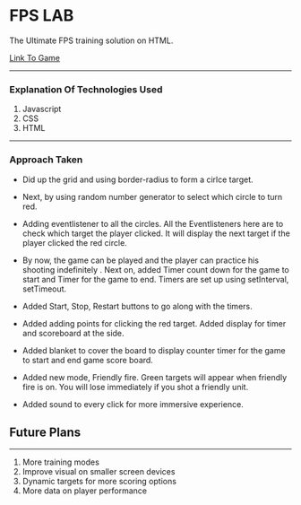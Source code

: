 # FPS LAB

The Ultimate FPS training solution on HTML.

[Link To Game](https://zacksolidd.github.io/sei-ga-proj-1/)

---------------------------------------

### Explanation Of Technologies Used

1. Javascript
2. CSS
3. HTML
---------------------------------------
### Approach Taken

- Did up the grid and using border-radius to form a cirlce target.

- Next, by using random number generator to select which circle to turn red.

- Adding eventlistener to all the circles. All the Eventlisteners here are to check which target the player clicked. It will display the next target if the player clicked the red circle.

- By now, the game can be played and the player can practice his shooting indefinitely . Next on, added Timer count down for the game to start and Timer for the game to end. Timers are set up using setInterval, setTimeout.

- Added Start, Stop, Restart buttons to go along with the timers.

- Added adding points for clicking the red target. Added display for timer and scoreboard at the side.

- Added blanket to cover the board to display counter timer for the game to start and end game score board.

- Added new mode, Friendly fire. Green targets will appear when friendly fire is on. You will lose immediately if you shot a friendly unit.

- Added sound to every click for more immersive experience.

## Future Plans
-----------------------------------

1. More training modes
2. Improve visual on smaller screen devices
3. Dynamic targets for more scoring options
4. More data on player performance 